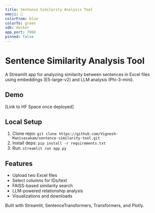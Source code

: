 ```yaml
---
title: Sentence Similarity Analysis Tool
emoji: 🚀
colorFrom: blue
colorTo: green
sdk: docker
app_port: 7860
pinned: false
---
```

# Sentence Similarity Analysis Tool

A Streamlit app for analyzing similarity between sentences in Excel files using embeddings (E5-large-v2) and LLM analysis (Phi-3-mini).

## Demo
[Link to HF Space once deployed]

## Local Setup
1. Clone repo: `git clone https://github.com/Vignesh-Manivasakam/sentence-similarity-tool.git`
2. Install deps: `pip install -r requirements.txt`
3. Run: `streamlit run app.py`

## Features
- Upload two Excel files
- Select columns for IDs/text
- FAISS-based similarity search
- LLM-powered relationship analysis
- Visualizations and downloads

Built with Streamlit, SentenceTransformers, Transformers, and Plotly.